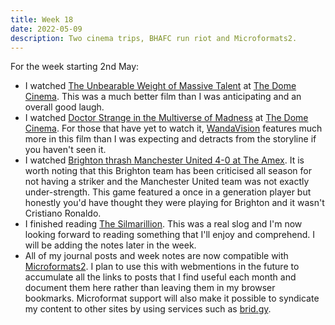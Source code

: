 ```yaml
---
title: Week 18
date: 2022-05-09
description: Two cinema trips, BHAFC run riot and Microformats2.
---
```


For the week starting 2nd May:

- I watched [The Unbearable Weight of Massive Talent](https://www.themoviedb.org/movie/648579-the-unbearable-weight-of-massive-talent) at [The Dome Cinema](https://domecinema.co.uk/DomeCinema.dll/Home). This was a much better film than I was anticipating and an overall good laugh.
- I watched [Doctor Strange in the Multiverse of Madness](https://www.themoviedb.org/movie/453395-doctor-strange-in-the-multiverse-of-madness) at [The Dome Cinema](https://domecinema.co.uk/DomeCinema.dll/Home). For those that have yet to watch it, [WandaVision](https://www.themoviedb.org/tv/85271-wandavision) features much more in this film than I was expecting and detracts from the storyline if you haven't seen it.
- I watched [Brighton thrash Manchester United 4-0 at The Amex](https://www.brightonandhovealbion.com/news/2607677/albion-thrash-united-on-an-amex-occasion-to-remember). It is worth noting that this Brighton team has been criticised all season for not having a striker and the Manchester United team was not exactly under-strength. This game featured a once in a generation player but honestly you'd have thought they were playing for Brighton and it wasn't Cristiano Ronaldo.
- I finished reading [The Silmarillion](/reading/9780547951980/). This was a real slog and I'm now looking forward to reading something that I'll enjoy and comprehend. I will be adding the notes later in the week.
- All of my journal posts and week notes are now compatible with [Microformats2](https://microformats.org/wiki/microformats2#Summary). I plan to use this with webmentions in the future to accumulate all the links to posts that I find useful each month and document them here rather than leaving them in my browser bookmarks. Microformat support will also make it possible to syndicate my content to other sites by using services such as [brid.gy](https://brid.gy).
